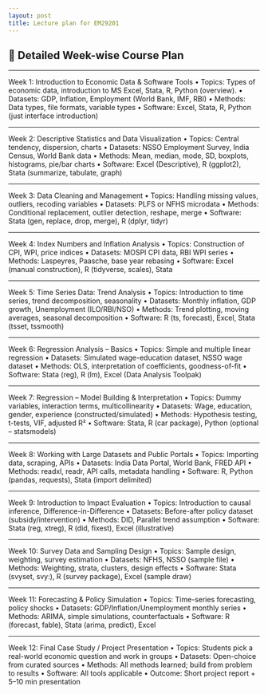 ```yaml
---
layout: post
title: Lecture plan for EM29201
---
```


## 📘 Detailed Week-wise Course Plan

----------------------------- 

Week 1: Introduction to Economic Data & Software Tools
•	Topics: Types of economic data, introduction to MS Excel, Stata, R, Python (overview).
•	Datasets: GDP, Inflation, Employment (World Bank, IMF, RBI)
•	Methods: Data types, file formats, variable types
•	Software: Excel, Stata, R, Python (just interface introduction)

----------------------------- 

Week 2: Descriptive Statistics and Data Visualization
•	Topics: Central tendency, dispersion, charts
•	Datasets: NSSO Employment Survey, India Census, World Bank data
•	Methods: Mean, median, mode, SD, boxplots, histograms, pie/bar charts
•	Software: Excel (Descriptive), R (ggplot2), Stata (summarize, tabulate, graph)

----------------------------- 

Week 3: Data Cleaning and Management
•	Topics: Handling missing values, outliers, recoding variables
•	Datasets: PLFS or NFHS microdata
•	Methods: Conditional replacement, outlier detection, reshape, merge
•	Software: Stata (gen, replace, drop, merge), R (dplyr, tidyr)

----------------------------- 

Week 4: Index Numbers and Inflation Analysis
•	Topics: Construction of CPI, WPI, price indices
•	Datasets: MOSPI CPI data, RBI WPI series
•	Methods: Laspeyres, Paasche, base year rebasing
•	Software: Excel (manual construction), R (tidyverse, scales), Stata

----------------------------- 

Week 5: Time Series Data: Trend Analysis
•	Topics: Introduction to time series, trend decomposition, seasonality
•	Datasets: Monthly inflation, GDP growth, Unemployment (ILO/RBI/NSO)
•	Methods: Trend plotting, moving averages, seasonal decomposition
•	Software: R (ts, forecast), Excel, Stata (tsset, tssmooth)

----------------------------- 

Week 6: Regression Analysis – Basics
•	Topics: Simple and multiple linear regression
•	Datasets: Simulated wage-education dataset, NSSO wage dataset
•	Methods: OLS, interpretation of coefficients, goodness-of-fit
•	Software: Stata (reg), R (lm), Excel (Data Analysis Toolpak)

----------------------------- 

Week 7: Regression – Model Building & Interpretation
•	Topics: Dummy variables, interaction terms, multicollinearity
•	Datasets: Wage, education, gender, experience (constructed/simulated)
•	Methods: Hypothesis testing, t-tests, VIF, adjusted R²
•	Software: Stata, R (car package), Python (optional – statsmodels)

----------------------------- 

Week 8: Working with Large Datasets and Public Portals
•	Topics: Importing data, scraping, APIs
•	Datasets: India Data Portal, World Bank, FRED API
•	Methods: readxl, readr, API calls, metadata handling
•	Software: R, Python (pandas, requests), Stata (import delimited)

----------------------------- 

Week 9: Introduction to Impact Evaluation
•	Topics: Introduction to causal inference, Difference-in-Difference
•	Datasets: Before-after policy dataset (subsidy/intervention)
•	Methods: DID, Parallel trend assumption
•	Software: Stata (reg, xtreg), R (did, fixest), Excel (illustrative)

-----------------------------

Week 10: Survey Data and Sampling Design
•	Topics: Sample design, weighting, survey estimation
•	Datasets: NFHS, NSSO (sample file)
•	Methods: Weighting, strata, clusters, design effects
•	Software: Stata (svyset, svy:), R (survey package), Excel (sample draw)

----------------------------- 

Week 11: Forecasting & Policy Simulation
•	Topics: Time-series forecasting, policy shocks
•	Datasets: GDP/Inflation/Unemployment monthly series
•	Methods: ARIMA, simple simulations, counterfactuals
•	Software: R (forecast, fable), Stata (arima, predict), Excel

----------------------------- 

Week 12: Final Case Study / Project Presentation
•	Topics: Students pick a real-world economic question and work in groups
•	Datasets: Open-choice from curated sources
•	Methods: All methods learned; build from problem to results
•	Software: All tools applicable
•	Outcome: Short project report + 5–10 min presentation
